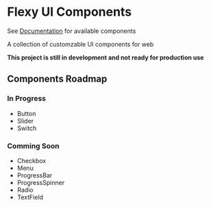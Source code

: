 # Flexy UI Components

See [Documentation](https://nureon22.github.io/flexy-components/) for available components

A collection of customzable UI components for web

**This project is still in development and not ready for production use**

## Components Roadmap

### In Progress

- Button
- Slider
- Switch

### Comming Soon

- Checkbox
- Menu
- ProgressBar
- ProgressSpinner
- Radio
- TextField
